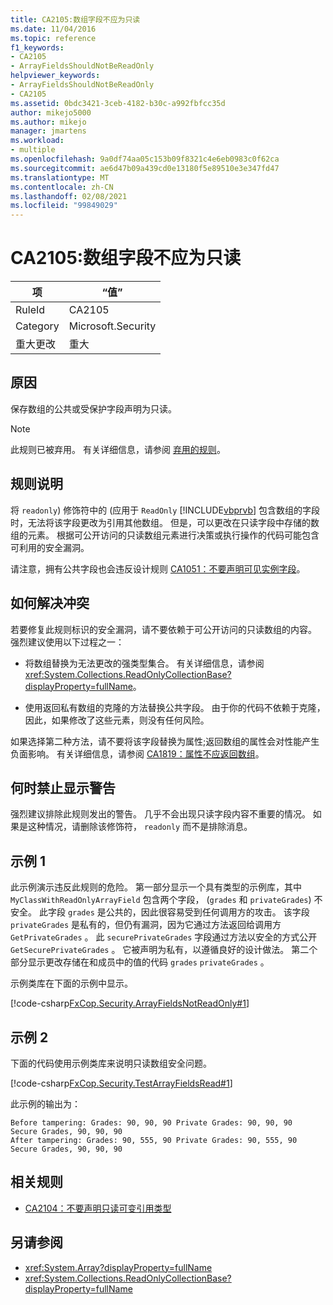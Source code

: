```yaml
---
title: CA2105:数组字段不应为只读
ms.date: 11/04/2016
ms.topic: reference
f1_keywords:
- CA2105
- ArrayFieldsShouldNotBeReadOnly
helpviewer_keywords:
- ArrayFieldsShouldNotBeReadOnly
- CA2105
ms.assetid: 0bdc3421-3ceb-4182-b30c-a992fbfcc35d
author: mikejo5000
ms.author: mikejo
manager: jmartens
ms.workload:
- multiple
ms.openlocfilehash: 9a0df74aa05c153b09f8321c4e6eb0983c0f62ca
ms.sourcegitcommit: ae6d47b09a439cd0e13180f5e89510e3e347fd47
ms.translationtype: MT
ms.contentlocale: zh-CN
ms.lasthandoff: 02/08/2021
ms.locfileid: "99849029"
---
```

# <a name="ca2105-array-fields-should-not-be-read-only"></a>CA2105:数组字段不应为只读

|项|“值”|
|-|-|
|RuleId|CA2105|
|Category|Microsoft.Security|
|重大更改|重大|

## <a name="cause"></a>原因
保存数组的公共或受保护字段声明为只读。

> [!NOTE]
> 此规则已被弃用。 有关详细信息，请参阅 [弃用的规则](fxcop-unported-deprecated-rules.md)。

## <a name="rule-description"></a>规则说明

将 `readonly`) 修饰符中的 (应用于 `ReadOnly` [!INCLUDE[vbprvb](../code-quality/includes/vbprvb_md.md)] 包含数组的字段时，无法将该字段更改为引用其他数组。 但是，可以更改在只读字段中存储的数组的元素。 根据可公开访问的只读数组元素进行决策或执行操作的代码可能包含可利用的安全漏洞。

请注意，拥有公共字段也会违反设计规则 [CA1051：不要声明可见实例字段](/dotnet/fundamentals/code-analysis/quality-rules/ca1051)。

## <a name="how-to-fix-violations"></a>如何解决冲突

若要修复此规则标识的安全漏洞，请不要依赖于可公开访问的只读数组的内容。 强烈建议使用以下过程之一：

- 将数组替换为无法更改的强类型集合。 有关详细信息，请参阅 <xref:System.Collections.ReadOnlyCollectionBase?displayProperty=fullName>。

- 使用返回私有数组的克隆的方法替换公共字段。 由于你的代码不依赖于克隆，因此，如果修改了这些元素，则没有任何风险。

如果选择第二种方法，请不要将该字段替换为属性;返回数组的属性会对性能产生负面影响。 有关详细信息，请参阅 [CA1819：属性不应返回数组](/dotnet/fundamentals/code-analysis/quality-rules/ca1819)。

## <a name="when-to-suppress-warnings"></a>何时禁止显示警告

强烈建议排除此规则发出的警告。 几乎不会出现只读字段内容不重要的情况。 如果是这种情况，请删除该修饰符， `readonly` 而不是排除消息。

## <a name="example-1"></a>示例 1

此示例演示违反此规则的危险。 第一部分显示一个具有类型的示例库，其中 `MyClassWithReadOnlyArrayField` 包含两个字段， (`grades` 和 `privateGrades`) 不安全。 此字段 `grades` 是公共的，因此很容易受到任何调用方的攻击。 该字段 `privateGrades` 是私有的，但仍有漏洞，因为它通过方法返回给调用方 `GetPrivateGrades` 。 此 `securePrivateGrades` 字段通过方法以安全的方式公开 `GetSecurePrivateGrades` 。 它被声明为私有，以遵循良好的设计做法。 第二个部分显示更改存储在和成员中的值的代码 `grades` `privateGrades` 。

示例类库在下面的示例中显示。

[!code-csharp[FxCop.Security.ArrayFieldsNotReadOnly#1](../code-quality/codesnippet/CSharp/ca2105-array-fields-should-not-be-read-only_1.cs)]

## <a name="example-2"></a>示例 2

下面的代码使用示例类库来说明只读数组安全问题。

[!code-csharp[FxCop.Security.TestArrayFieldsRead#1](../code-quality/codesnippet/CSharp/ca2105-array-fields-should-not-be-read-only_2.cs)]

此示例的输出为：

```text
Before tampering: Grades: 90, 90, 90 Private Grades: 90, 90, 90  Secure Grades, 90, 90, 90
After tampering: Grades: 90, 555, 90 Private Grades: 90, 555, 90  Secure Grades, 90, 90, 90
```

## <a name="related-rules"></a>相关规则

- [CA2104：不要声明只读可变引用类型](../code-quality/ca2104.md)

## <a name="see-also"></a>另请参阅

- <xref:System.Array?displayProperty=fullName>
- <xref:System.Collections.ReadOnlyCollectionBase?displayProperty=fullName>
